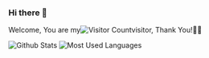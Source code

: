 ### Hi there 👋

<!--
**kakapreter/kakapreter** is a ✨ _special_ ✨ repository because its `README.md` (this file) appears on your GitHub profile.

Here are some ideas to get you started:

- 🔭 I’m currently working on ...
- 🌱 I’m currently learning ...
- 👯 I’m looking to collaborate on ...
- 🤔 I’m looking for help with ...
- 💬 Ask me about ...
- 📫 How to reach me: ...
- 😄 Pronouns: ...
- ⚡ Fun fact: ...
-->
Welcome, You are my![Visitor Count](https://profile-counter.glitch.me/kakapreter/count.svg)visitor, Thank You!🎉🎉

![Github Stats](https://github-readme-stats.vercel.app/api?username=kakapreter&show_icons=true&theme=dark&count_private=true)
![Most Used Languages](https://github-readme-stats.vercel.app/api/top-langs/?username=kakapreter&theme=dark&layout=compact)
